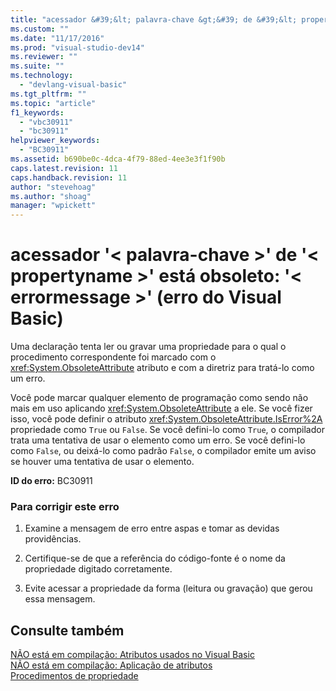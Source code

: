 ```yaml
---
title: "acessador &#39;&lt; palavra-chave &gt;&#39; de &#39;&lt; propertyname &gt;&#39; est&#225; obsoleto: &#39;&lt; errormessage &gt;&#39; (erro do Visual Basic) | Microsoft Docs"
ms.custom: ""
ms.date: "11/17/2016"
ms.prod: "visual-studio-dev14"
ms.reviewer: ""
ms.suite: ""
ms.technology: 
  - "devlang-visual-basic"
ms.tgt_pltfrm: ""
ms.topic: "article"
f1_keywords: 
  - "vbc30911"
  - "bc30911"
helpviewer_keywords: 
  - "BC30911"
ms.assetid: b690be0c-4dca-4f79-88ed-4ee3e3f1f90b
caps.latest.revision: 11
caps.handback.revision: 11
author: "stevehoag"
ms.author: "shoag"
manager: "wpickett"
---
```

# acessador &#39;&lt; palavra-chave &gt;&#39; de &#39;&lt; propertyname &gt;&#39; est&#225; obsoleto: &#39;&lt; errormessage &gt;&#39; (erro do Visual Basic)
Uma declaração tenta ler ou gravar uma propriedade para o qual o procedimento correspondente foi marcado com o <xref:System.ObsoleteAttribute> atributo e com a diretriz para tratá\-lo como um erro.  
  
 Você pode marcar qualquer elemento de programação como sendo não mais em uso aplicando <xref:System.ObsoleteAttribute> a ele. Se você fizer isso, você pode definir o atributo <xref:System.ObsoleteAttribute.IsError%2A> propriedade como `True` ou `False`. Se você defini\-lo como `True`, o compilador trata uma tentativa de usar o elemento como um erro. Se você defini\-lo como `False`, ou deixá\-lo como padrão `False`, o compilador emite um aviso se houver uma tentativa de usar o elemento.  
  
 **ID do erro:** BC30911  
  
### Para corrigir este erro  
  
1.  Examine a mensagem de erro entre aspas e tomar as devidas providências.  
  
2.  Certifique\-se de que a referência do código\-fonte é o nome da propriedade digitado corretamente.  
  
3.  Evite acessar a propriedade da forma \(leitura ou gravação\) que gerou essa mensagem.  
  
## Consulte também  
 [NÃO está em compilação: Atributos usados no Visual Basic](http://msdn.microsoft.com/pt-br/22231318-8a40-49af-9245-e0aab723563b)   
 [NÃO está em compilação: Aplicação de atributos](http://msdn.microsoft.com/pt-br/2b1703ed-4437-49b3-bc0b-568094324f47)   
 [Procedimentos de propriedade](../../visual-basic/programming-guide/language-features/procedures/property-procedures.md)